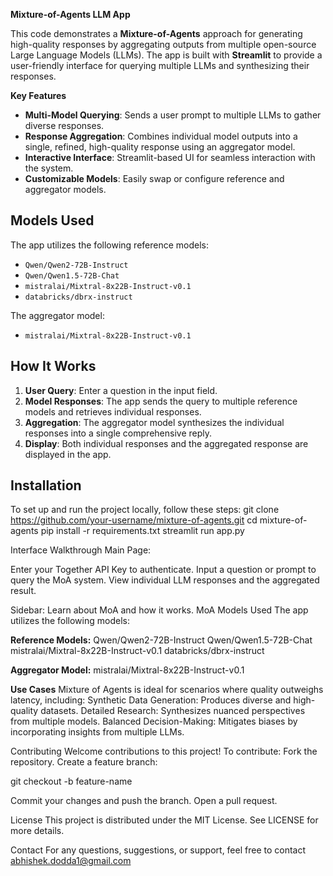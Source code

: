 **Mixture-of-Agents LLM App**

This code demonstrates a **Mixture-of-Agents** approach for generating high-quality responses by aggregating outputs from multiple open-source Large Language Models (LLMs). 
The app is built with **Streamlit** to provide a user-friendly interface for querying multiple LLMs and synthesizing their responses.

**Key Features**

- **Multi-Model Querying**: Sends a user prompt to multiple LLMs to gather diverse responses.
- **Response Aggregation**: Combines individual model outputs into a single, refined, high-quality response using an aggregator model.
- **Interactive Interface**: Streamlit-based UI for seamless interaction with the system.
- **Customizable Models**: Easily swap or configure reference and aggregator models.

## Models Used

The app utilizes the following reference models:
- `Qwen/Qwen2-72B-Instruct`
- `Qwen/Qwen1.5-72B-Chat`
- `mistralai/Mixtral-8x22B-Instruct-v0.1`
- `databricks/dbrx-instruct`

The aggregator model:
- `mistralai/Mixtral-8x22B-Instruct-v0.1`

## How It Works

1. **User Query**: Enter a question in the input field.
2. **Model Responses**: The app sends the query to multiple reference models and retrieves individual responses.
3. **Aggregation**: The aggregator model synthesizes the individual responses into a single comprehensive reply.
4. **Display**: Both individual responses and the aggregated response are displayed in the app.

## Installation

To set up and run the project locally, follow these steps:
git clone https://github.com/your-username/mixture-of-agents.git
cd mixture-of-agents
pip install -r requirements.txt
streamlit run app.py

Interface Walkthrough
Main Page:

Enter your Together API Key to authenticate. Input a question or prompt to query the MoA system. View individual LLM responses and the aggregated result.

Sidebar:
Learn about MoA and how it works.
MoA Models Used
The app utilizes the following models:

**Reference Models:**
Qwen/Qwen2-72B-Instruct
Qwen/Qwen1.5-72B-Chat
mistralai/Mixtral-8x22B-Instruct-v0.1
databricks/dbrx-instruct

**Aggregator Model:**
mistralai/Mixtral-8x22B-Instruct-v0.1

**Use Cases**
Mixture of Agents is ideal for scenarios where quality outweighs latency, including:
Synthetic Data Generation: Produces diverse and high-quality datasets.
Detailed Research: Synthesizes nuanced perspectives from multiple models.
Balanced Decision-Making: Mitigates biases by incorporating insights from multiple LLMs.

Contributing
Welcome contributions to this project! To contribute:
Fork the repository.
Create a feature branch:

git checkout -b feature-name

Commit your changes and push the branch.
Open a pull request.

License
This project is distributed under the MIT License. See LICENSE for more details.

Contact
For any questions, suggestions, or support, feel free to contact abhishek.dodda1@gmail.com


